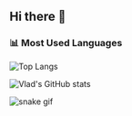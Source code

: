 ## Hi there 👋

<!--
**Chillibumbik/Chillibumbik** is a ✨ _special_ ✨ repository because its `README.md` (this file) appears on your GitHub profile.

Here are some ideas to get you started:

- 🔭 I’m currently working on ...
- 🌱 I’m currently learning ...
- 👯 I’m looking to collaborate on ...
- 🤔 I’m looking for help with ...
- 💬 Ask me about ...
- 📫 How to reach me: ...
- 😄 Pronouns: ...
- ⚡ Fun fact: ...
-->

### 📊 Most Used Languages
![Top Langs](https://github-readme-stats.vercel.app/api/top-langs/?username=Chillibumbik&layout=compact&langs_count=6&theme=tokyonight)

![Vlad's GitHub stats](https://github-readme-stats.vercel.app/api?username=Chillibumbik&show_icons=true&theme=radical&include_all_commits=true)

![snake gif](https://github.com/ТВОЙ_USERNAME/Chillibumbik/blob/output/github-contribution-grid-snake.svg)


